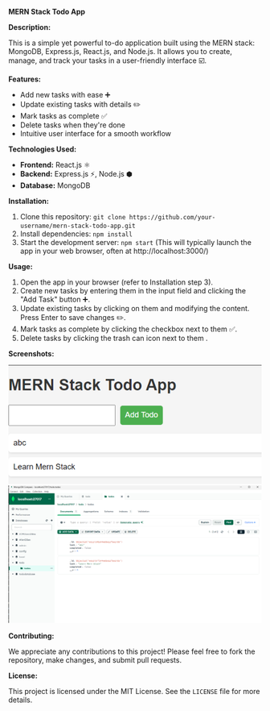 **MERN Stack Todo App**

**Description:**

This is a simple yet powerful to-do application built using the MERN stack: MongoDB, Express.js, React.js, and Node.js. It allows you to create, manage, and track your tasks in a user-friendly interface ☑️.

**Features:**

- Add new tasks with ease ➕
- Update existing tasks with details ✏️
- Mark tasks as complete ✅
- Delete tasks when they're done ️
- Intuitive user interface for a smooth workflow 

**Technologies Used:**

- **Frontend:** React.js ⚛️
- **Backend:** Express.js ⚡, Node.js ⬢
- **Database:** MongoDB ️

**Installation:**

1. Clone this repository: `git clone https://github.com/your-username/mern-stack-todo-app.git`
2. Install dependencies: `npm install`
3. Start the development server: `npm start` (This will typically launch the app in your web browser, often at http://localhost:3000/)

**Usage:**

1. Open the app in your browser (refer to Installation step 3).
2. Create new tasks by entering them in the input field and clicking the "Add Task" button ➕.
3. Update existing tasks by clicking on them and modifying the content. Press Enter to save changes ✏️.
4. Mark tasks as complete by clicking the checkbox next to them ✅.
5. Delete tasks by clicking the trash can icon next to them ️.

**Screenshots:**

![Screenshot 1: Frontend App View](screenshots/frontend_ui.png)
![Screenshot 2: Backend Databse View](screenshots/backend_db.png)

**Contributing:**

We appreciate any contributions to this project! Please feel free to fork the repository, make changes, and submit pull requests.

**License:**

This project is licensed under the MIT License. See the `LICENSE` file for more details.
